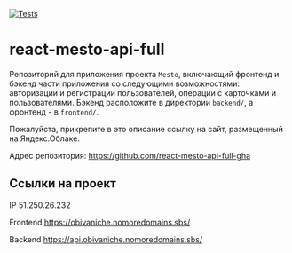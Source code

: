 [![Tests](https://github.com/obivaniche/react-mesto-api-full-gha/actions/workflows/tests.yml/badge.svg)](https://github.com/obivaniche/react-mesto-api-full-gha/actions/workflows/tests.yml)
# react-mesto-api-full
Репозиторий для приложения проекта `Mesto`, включающий фронтенд и бэкенд части приложения со следующими возможностями: авторизации и регистрации пользователей, операции с карточками и пользователями. Бэкенд расположите в директории `backend/`, а фронтенд - в `frontend/`. 
  
Пожалуйста, прикрепите в это описание ссылку на сайт, размещенный на Яндекс.Облаке.

Адрес репозитория: https://github.com/react-mesto-api-full-gha

## Ссылки на проект

IP 51.250.26.232

Frontend https://obivaniche.nomoredomains.sbs/

Backend https://api.obivaniche.nomoredomains.sbs/
